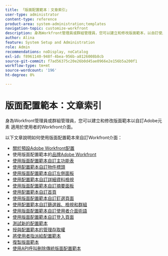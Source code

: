 ```yaml
---
title: 「版面配置範本：文章索引」
user-type: administrator
content-type: reference
product-area: system-administration;templates
navigation-topic: customize-workfront
description: 身為Workfront管理員或群組管理員，您可以建立和修改版面範本，以自訂使用者的Workfront介面元素。
author: Alina
feature: System Setup and Administration
role: Admin
recommendations: noDisplay, noCatalog
exl-id: f8961140-948f-4bea-956b-a8126008b8cb
source-git-commit: f7ad56375c20e26b0d45ae0966e2e156b5a200f1
workflow-type: tm+mt
source-wordcount: '196'
ht-degree: 0%

---
```


# 版面配置範本：文章索引

<!-- Audited: 2/2024 -->

身為Workfront管理員或群組管理員，您可以建立和修改版面範本以自訂Adobe元素
適用於使用者的Workfront介面。

以下文章說明如何使用版面配置範本來自訂Workfront介面：

* [關於預設Adobe Workfront配置](/help/quicksilver/administration-and-setup/customize-workfront/use-layout-templates/about-the-default-wf-layout.md)
* 使用版面配置範本的[品牌Adobe Workfront](/help/quicksilver/administration-and-setup/customize-workfront/use-layout-templates/brand-wf-using-a-layout-template.md)
* [使用版面配置範本自訂主功能表](/help/quicksilver/administration-and-setup/customize-workfront/use-layout-templates/customize-main-menu.md)
* [使用配置範本自訂物件標頭](../../customize-workfront/use-layout-templates/customize-object-headers.md)
* [使用版面配置範本自訂左側面板](/help/quicksilver/administration-and-setup/customize-workfront/use-layout-templates/customize-left-panel.md)
* [使用配置範本自訂詳細資料檢視](/help/quicksilver/administration-and-setup/customize-workfront/use-layout-templates/customize-details-view-layout-template.md)
* [使用版面配置範本自訂摘要面板](/help/quicksilver/administration-and-setup/customize-workfront/use-layout-templates/customize-home-summary-layout-template.md)
* [使用配置範本自訂首頁](/help/quicksilver/administration-and-setup/customize-workfront/use-layout-templates/customize-new-home-layout-template.md)
* [使用版面配置範本自訂釘選頁面](/help/quicksilver/administration-and-setup/customize-workfront/use-layout-templates/customize-pinned-pages.md)
* [使用配置範本自訂篩選器、檢視和群組](/help/quicksilver/administration-and-setup/customize-workfront/use-layout-templates/customize-fvg-list-controls-layout-template.md)
* [使用版面配置範本自訂使用者介面術語](/help/quicksilver/administration-and-setup/customize-workfront/use-layout-templates/customize-terminology.md)
* [使用版面配置範本自訂登入頁面](/help/quicksilver/administration-and-setup/customize-workfront/use-layout-templates/customize-landing-page.md)
* [測試新的配置範本](/help/quicksilver/administration-and-setup/customize-workfront/use-layout-templates/test-a-layout-template.md)
* [授與配置範本的管理存取權](/help/quicksilver/administration-and-setup/customize-workfront/use-layout-templates/grant-admin-access-layout-template.md)
* [將使用者指派給配置範本](/help/quicksilver/administration-and-setup/customize-workfront/use-layout-templates/assign-users-to-layout-template.md)
* [復製版面範本](/help/quicksilver/administration-and-setup/customize-workfront/use-layout-templates/copy-a-layout-template.md)
* [使用API呼叫刪除傳統版面配置範本](/help/quicksilver/administration-and-setup/customize-workfront/use-layout-templates/delete-classic-layout-templates.md)
